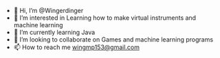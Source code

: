 - 👋 Hi, I’m @Wingerdinger
- 👀 I’m interested in Learning how to make virtual instruments and machine learning
- 🌱 I’m currently learning Java
- 💞️ I’m looking to collaborate on Games and machine learning programs
- 📫 How to reach me wingmp153@gmail.com

<!---
Wingerdinger/Wingerdinger is a ✨ special ✨ repository because its `README.md` (this file) appears on your GitHub profile.
You can click the Preview link to take a look at your changes.
--->
